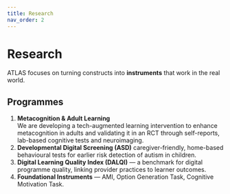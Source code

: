 ```yaml
---
title: Research
nav_order: 2
---
```


# Research

ATLAS focuses on turning constructs into **instruments** that work in the real world.

## Programmes
1. **Metacognition & Adult Learning** <br> We are developing a tech-augmented learning intervention to enhance metacognition in adults and validating it in an RCT through self-reports, lab-based cognitive tests and neuroimaging.
2. **Developmental Digital Screening (ASD)** caregiver-friendly, home-based behavioural tests for earlier risk detection of autism in children.
3. **Digital Learning Quality Index (DALQI)** — a benchmark for digital programme quality, linking provider practices to learner outcomes.
4. **Foundational Instruments** — AMI, Option Generation Task, Cognitive Motivation Task.